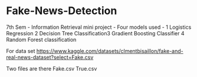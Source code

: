 # Fake-News-Detection
7th Sem - Information Retrieval mini project - Four models used - 
1 Logistics Regression 2 Decision Tree Classification3 Gradient Boosting Classifier 4 Random Forest classification

For data set
https://www.kaggle.com/datasets/clmentbisaillon/fake-and-real-news-dataset?select=Fake.csv

Two files are there Fake.csv True.csv
